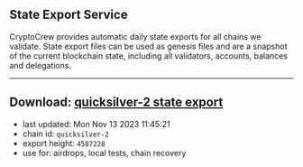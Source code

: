 ## State Export Service
CryptoCrew provides automatic daily state exports for all chains we validate. State export files can be used as genesis files and are a snapshot of the current blockchain state, including all validators, accounts, balances and delegations.

---
**Download: [quicksilver-2 state export](https://dl.ccvalidators.com/SERVICE/quicksilver/quicksilver-2_export_4587228.json)**
---

- last updated: Mon Nov 13 2023 11:45:21
- chain id: `quicksilver-2`
- export height: `4587228`
- use for: airdrops, local tests, chain recovery
